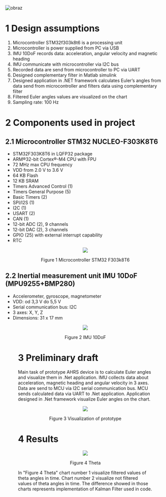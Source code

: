 ![obraz](https://user-images.githubusercontent.com/91827782/154970055-b5efe2ac-b94e-4665-9e20-9a80f040c86a.png)


# 1	Design assumptions

1.	Microcontroller STM32f303k8t6 is a processing unit
2.	Microcontroller is power supplied from PC via USB
3.	IMU 10DoF records data: acceleration, angular velocity and magnetic heading
4.	IMU communicate with microcontroller via I2C bus
5.	Recorded data are send from microcontroller to PC via UART
6.	Designed complementary filter in Matlab simulink
7.	Designed application in .NET framework calculates Euler’s angles from data send from microcontroller and filters data using complementary filter
8.	Filtered Euler angles values are visualized on the chart
9.	Sampling rate: 100 Hz

# 2	Components used in project

## 2.1	Microcontroller STM32 NUCLEO-F303K8T6

-	STM32F303K8T6 in LQFP32 package 
-	ARM®32-bit Cortex®-M4 CPU with FPU 
-	72 MHz max CPU frequency 
-	VDD from 2.0 V to 3.6 V 
-	64 KB Flash 
-	12 KB SRAM 
-	Timers Advanced Control (1) 
-	Timers General Purpose (5) 
-	Basic Timers (2) 
-	SPI/I2S (1) 
-	I2C (1) 
-	USART (2) 
-	CAN (1) 
-	12-bit ADC (2), 9 channels 
-	12-bit DAC (2), 3 channels 
-	GPIO (25) with external interrupt capability 
-	RTC 


<p align="center">
<img src="https://user-images.githubusercontent.com/91827782/154970187-4d8d2fcc-7e6d-4798-a5ae-c0bde61e8bf1.png">
</p>
<p align="center">
  Figure 1 Microcontroller STM32 F303k8T6
</p>


## 2.2	Inertial measurement unit IMU 10DoF (MPU9255+BMP280)

-	Accelerometer, gyroscope, magnetometer
-	VDD: od 3,3 V do 5,5 V
-	Serial communication bus: I2C
-	3 axes: X, Y, Z
-	Dimensions: 31 x 17 mm
<p align="center">
  <img src="https://user-images.githubusercontent.com/91827782/154970284-3146150a-2c28-4735-99d1-7e5ca36c7ad4.png">
<Figure 2 IMU 10DoF>
</p>
<p align="center">
Figure 2 IMU 10DoF
</p>

# 3	Preliminary draft

Main task of prototype AHRS device is to calculate Euler angles and visualize them in .Net application. IMU collects data about acceleration, magnetic heading and angular velocity in 3 axes. Data are send to MCU via I2C serial communication bus. MCU sends calculated data via UART to .Net application. Application designed in .Net framework visualize Euler angles on the chart.

  <p align="center">
  <img src="https://user-images.githubusercontent.com/91827782/154970343-1bf130db-adfc-4af2-8ead-ccda8c1183cf.png">
</p>
<p align="center">
Figure 3 Visualization of prototype
</p>

# 4	Results

  <p align="center">
  <img src="https://user-images.githubusercontent.com/91827782/157290908-1c4eaced-df3a-4a9e-9c87-76547366015d.jpg">
</p>
<p align="center">
Figure 4 Theta
</p>

In "Figure 4 Theta" chart number 1 visualize filtered values of theta angles in time. Chart number 2 visualize not filtered values of theta angles in time. The difference showed in those charts represents implementation of Kalman Filter used in code. 
